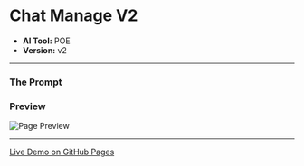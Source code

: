 # Chat Manage V2

* **AI Tool:** POE
* **Version:** v2

---

### The Prompt

>

### Preview

![Page Preview](./preview.png)

---

[Live Demo on GitHub Pages](https://your-username.github.io/AI-Frontend-Gallery/Poe/chat-manage-v2/)
